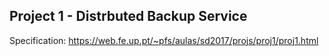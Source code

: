 ## Project 1 - Distrbuted Backup Service

Specification: https://web.fe.up.pt/~pfs/aulas/sd2017/projs/proj1/proj1.html
